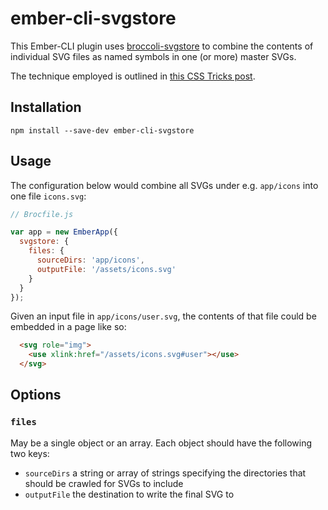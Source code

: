 # ember-cli-svgstore

This Ember-CLI plugin uses [broccoli-svgstore](https://github.com/jmarquis/broccoli-svgstore) to combine the contents
of individual SVG files as named symbols in one (or more) master SVGs.

The technique employed is outlined in [this CSS Tricks post](http://css-tricks.com/svg-sprites-use-better-icon-fonts/).

## Installation

```
npm install --save-dev ember-cli-svgstore
```

## Usage

The configuration below would combine all SVGs under e.g. `app/icons` into one file `icons.svg`:

```js
// Brocfile.js

var app = new EmberApp({
  svgstore: {
    files: {
      sourceDirs: 'app/icons',
      outputFile: '/assets/icons.svg'
    }
  }
});
```

Given an input file in `app/icons/user.svg`, the contents of that file could be embedded in a page like so:

```html
  <svg role="img">
    <use xlink:href="/assets/icons.svg#user"></use>
  </svg>
```

## Options

### `files`
May be a single object or an array. Each object should have the following two keys:
 - `sourceDirs` a string or array of strings specifying the directories that should be crawled for SVGs to include
 - `outputFile` the destination to write the final SVG to